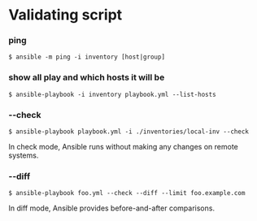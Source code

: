# Validating script

### ping

```
$ ansible -m ping -i inventory [host|group]
```

### show all play and which hosts it will be

```
$ ansible-playbook -i inventory playbook.yml --list-hosts
```

### --check

```
$ ansible-playbook playbook.yml -i ./inventories/local-inv --check
```

In check mode, Ansible runs without making any changes on remote systems.

### --diff

```
$ ansible-playbook foo.yml --check --diff --limit foo.example.com
```

In diff mode, Ansible provides before-and-after comparisons.
